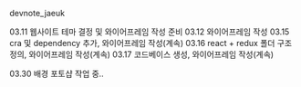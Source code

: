 devnote_jaeuk

03.11 웹사이트 테마 결정 및 와이어프레임 작성 준비
03.12 와이어프레임 작성
03.15 cra 및 dependency 추가, 와이어프레임 작성(계속)
03.16 react + redux 폴더 구조 정의, 와이어프레임 작성(계속)
03.17 코드베이스 생성, 와이어프레임 작성(계속)

03.30 배경 포토샵 작업 중..
